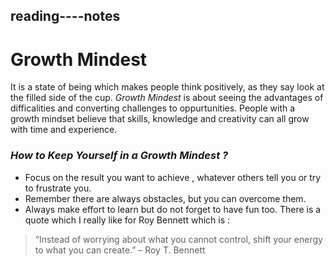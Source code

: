 ## reading----notes
# **Growth Mindest**
It is a state of being which makes people think positively, as they say look at the filled side of the cup.
*Growth Mindest* is about seeing the advantages of difficalities and converting challenges to oppurtunities. 
People with a growth mindset believe that skills, knowledge and creativity can all grow with time and experience.
### ***How to Keep Yourself in a Growth Mindest ?***
- Focus on the result you want to achieve , whatever others tell you or try to frustrate you.
- Remember there are always obstacles, but you can overcome them.
- Always make effort to learn but do not forget to have fun too.
There is a quote which I really like for Roy Bennett which is :
>“Instead of worrying about what you cannot control, shift your energy to what you can create.”
– Roy T. Bennett
